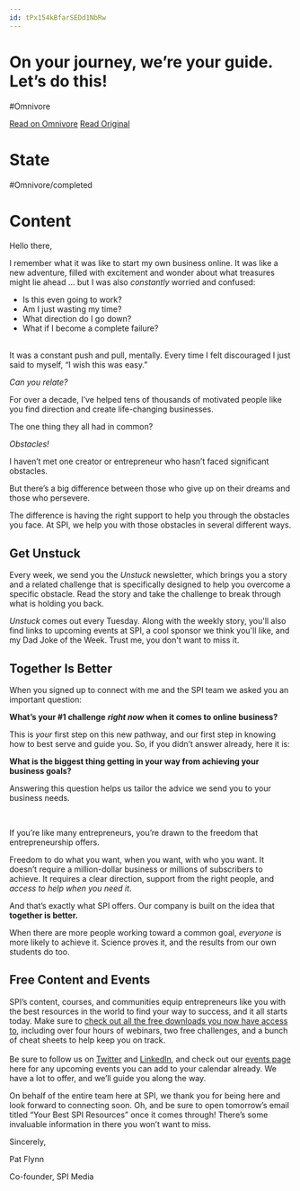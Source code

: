 ```yaml
---
id: tPx154kBfarSEDd1NbRw
---
```


# On your journey, we’re your guide. Let’s do this!
#Omnivore

[Read on Omnivore](https://omnivore.app/me/on-your-journey-we-re-your-guide-let-s-do-this-189e7753520)
[Read Original](https://omnivore.app/no_url?q=8e7bfafb-e391-4883-b8f4-125fc0b788b9)

# State
#Omnivore/completed

# Content
Hello there,

I remember what it was like to start my own business online. It was like a new adventure, filled with excitement and wonder about what treasures might lie ahead … but I was also _constantly_ worried and confused:

* Is this even going to work?
* Am I just wasting my time?
* What direction do I go down?
* What if I become a complete failure?

​  
It was a constant push and pull, mentally. Every time I felt discouraged I just said to myself, “I wish this was easy.”

_Can you relate?_

For over a decade, I’ve helped tens of thousands of motivated people like you find direction and create life-changing businesses. 

The one thing they all had in common? 

_Obstacles!_ 

I haven’t met one creator or entrepreneur who hasn’t faced significant obstacles.

But there’s a big difference between those who give up on their dreams and those who persevere.

The difference is having the right support to help you through the obstacles you face. At SPI, we help you with those obstacles in several different ways.

## Get Unstuck

Every week, we send you the _Unstuck_ newsletter, which brings you a story and a related challenge that is specifically designed to help you overcome a specific obstacle. Read the story and take the challenge to break through what is holding you back.

_Unstuck_ comes out every Tuesday. Along with the weekly story, you'll also find links to upcoming events at SPI, a cool sponsor we think you'll like, and my Dad Joke of the Week. Trust me, you don't want to miss it.

## Together Is Better

When you signed up to connect with me and the SPI team we asked you an important question: 

**What’s your #1 challenge** _**right now**_ **when it comes to online business?** 

This is _your_ first step on this new pathway, and our first step in knowing how to best serve and guide you. So, if you didn’t answer already, here it is:

**What is the biggest thing getting in your way from achieving your business goals?** 

Answering this question helps us tailor the advice we send you to your business needs. 

​

If you’re like many entrepreneurs, you’re drawn to the freedom that entrepreneurship offers.

Freedom to do what you want, when you want, with who you want. It doesn’t require a million-dollar business or millions of subscribers to achieve. It requires a clear direction, support from the right people, and _access to help when you need it_. 

And that’s exactly what SPI offers. Our company is built on the idea that **together is better.** 

When there are more people working toward a common goal, _everyone_ is more likely to achieve it. Science proves it, and the results from our own students do too.

## Free Content and Events

SPI’s content, courses, and communities equip entrepreneurs like you with the best resources in the world to find your way to success, and it all starts today. Make sure to [check out all the free downloads you now have access to](https://click.convertkit-mail4.com/lmun82mnxxc6u9zdp6u6hdzdd400/dphehmu0z96elesl/aHR0cHM6Ly93d3cuc21hcnRwYXNzaXZlaW5jb21lLmNvbS9kb3dubG9hZHMv), including over four hours of webinars, two free challenges, and a bunch of cheat sheets to help keep you on track.  
​  
Be sure to follow us on [Twitter](https://click.convertkit-mail4.com/lmun82mnxxc6u9zdp6u6hdzdd400/e0hph0u093v78qa7/aHR0cHM6Ly90d2l0dGVyLmNvbS90ZWFtc3Bp) and [LinkedIn](https://click.convertkit-mail4.com/lmun82mnxxc6u9zdp6u6hdzdd400/7qh7h2uov2l9rzc9/aHR0cHM6Ly93d3cubGlua2VkaW4uY29tL2NvbXBhbnkvc3BpbWVkaWEv), and check out our [events page](https://click.convertkit-mail4.com/lmun82mnxxc6u9zdp6u6hdzdd400/owhkhwur3m9w25hq/aHR0cHM6Ly93d3cuc21hcnRwYXNzaXZlaW5jb21lLmNvbS9ldmVudHM=) here for any upcoming events you can add to your calendar already. We have a lot to offer, and we’ll guide you along the way. 

On behalf of the entire team here at SPI, we thank you for being here and look forward to connecting soon. Oh, and be sure to open tomorrow’s email titled “Your Best SPI Resources” once it comes through! There’s some invaluable information in there you won’t want to miss.

Sincerely,

Pat Flynn

Co-founder, SPI Media

​

